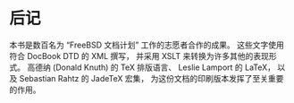 # 后记

本书是数百名为 “FreeBSD 文档计划” 工作的志愿者合作的成果。 这些文字使用符合 DocBook DTD 的 XML 撰写， 并采用 XSLT 来转换为许多其他的表现形式。 高德纳 (Donald Knuth) 的 TeX 排版语言、 Leslie Lamport 的 LaTeX， 以及 Sebastian Rahtz 的 JadeTeX 宏集， 为这份文档的印刷版本发挥了至关重要的作用。